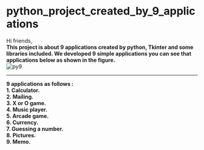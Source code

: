 # python_project_created_by_9_applications
Hi friends,<br>
      <b>This project is about 9 applications created by python, Tkinter and some libraries included.
      We developed 9 simple applications you can see that applications below as shown in the figure. </b>
      <br>
      ![py9](https://user-images.githubusercontent.com/38176926/62368334-efaf6480-b549-11e9-876c-1e013c4bd5f6.JPG)
      <br>
      <hr>
      <html>
      <body>
      <b>
      9 applications as follows : <br>
            1. Calculator. <br>
            2. Mailing. <br>
            3. X or O game. <br>
            4. Music player. <br>
            5. Arcade game. <br>
            6. Currency. <br>
            7. Guessing a number. <br>
            8. Pictures. <br>
            9. Memo. <br>
      </b>
      </hr>      
      </body>
      </html>
      
